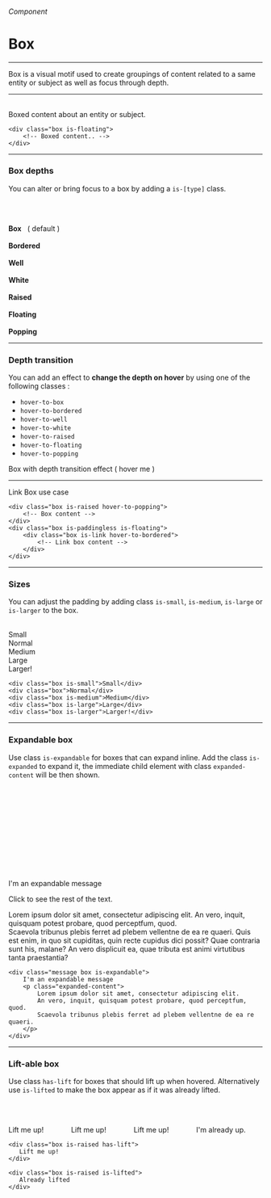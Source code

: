 <h6 class="is-uppercase is-dimmed has-text-weight-medium is-size-6 is-size-7-mobile">Component</h6>
<h1 class="title is-family-secondary is-size-2-mobile">Box</h1>
<hr class="is-visible is-size-3">
<p class="is-size-4 has-text-dark">
    <span class="has-text-weight-semibold">Box</span> is a visual motif used to create groupings of content related to a same entity or subject as well as focus through depth.
</p>
<hr class="is-visible is-size-3"><br>

<div class="box is-well is-radiusless-b is-marginless is-large">
    <div class="box is-floating is-large">Boxed content about an entity or subject.</div>
</div>

    <div class="box is-floating">
        <!-- Boxed content.. -->
    </div>
<hr class="is-size-1 is-visible">

<h3 class="title is-family-primary has-text-weight-bold">Box depths</h3>

You can alter or bring focus to a box by adding a `is-[type]` class.

<br><br>

<div class="box is-well is-large">

<div class="box">
    <div class="subtitle has-text-grey-dark is-6"><strong>Box</strong> &nbsp; ( default )</div>
</div>
<br>
<div class="box is-bordered hover-to-bordered has-text-grey is-medium">
    <div class="subtitle has-text-grey-dark is-6"><strong>Bordered</strong></div>
</div>
<br>
<div class="box is-well has-text-grey is-medium">
    <div class="subtitle has-text-grey-dark is-6"><strong>Well</strong></div>
</div>
<br>
<div class="box is-white is-medium">
    <div class="subtitle has-text-grey-dark is-6"><strong>White</strong></div>
</div>
<br>
<div class="box is-raised is-medium">
    <div class="subtitle has-text-grey-dark is-6"><strong>Raised</strong></div>
</div>
<br>
<div class="box is-floating is-medium">
    <div class="subtitle has-text-grey-dark is-6"><strong>Floating</strong></div>
</div>
<br>
<div class="box is-popping is-medium">
    <div class="subtitle has-text-grey-dark is-6"><strong>Popping</strong></div>
</div>
</div>

<hr class="is-size-1 is-visible">

<h3 class="title is-family-primary has-text-weight-bold">Depth transition</h3>

You can add an effect to <strong>change the depth on hover</strong> by using one of the following classes :

<ul class="list">
    <li><code>hover-to-box</code></li>
    <li><code>hover-to-bordered</code></li>
    <li><code>hover-to-well</code></li>
    <li><code>hover-to-white</code></li>
    <li><code>hover-to-raised</code></li>
    <li><code>hover-to-floating</code></li>
    <li><code>hover-to-popping</code></li>
</ul>

<div class="box is-large is-well is-radiusless-b is-marginless">
    <div class="box is-raised hover-to-floating">Box with depth transition effect ( hover me )</div>
    <hr>
    <div class="box is-paddingless is-floating">
        <div class="box is-link hover-to-bordered">Link Box use case</div>
    </div>
</div>

    <div class="box is-raised hover-to-popping">
        <!-- Box content -->
    </div>
    <div class="box is-paddingless is-floating">
        <div class="box is-link hover-to-bordered">
            <!-- Link box content -->
        </div>
    </div>
<hr class="is-size-1 is-visible">

<h3 class="title is-family-primary has-text-weight-bold">Sizes</h3>

You can adjust the padding by adding class `is-small`, `is-medium`, `is-large` or `is-larger` to the box.

<br>

<div class="box is-well is-radiusless-b is-marginless">
    <div class="level">
        <div class="level-item"><div class="box is-raised is-small is-size-6">Small</div></div>
        <div class="level-item"><div class="box is-raised ">Normal</div></div>
        <div class="level-item"><div class="box is-raised is-medium">Medium</div></div>
        <div class="level-item"><div class="box is-raised is-large">Large</div></div>
        <div class="level-item"><div class="box is-raised is-larger">Larger!</div></div>
    </div>
</div>

    <div class="box is-small">Small</div>
    <div class="box">Normal</div>
    <div class="box is-medium">Medium</div>
    <div class="box is-large">Large</div>
    <div class="box is-larger">Larger!</div>
<hr class="is-size-1 is-visible">

<h3 class="title is-family-primary has-text-weight-bold">Expandable box</h3>

Use class `is-expandable` for boxes that can expand inline. Add the class `is-expanded` to expand it, the immediate child element with class `expanded-content` will be then shown.

<br><br>

<div class="box is-well is-radiusless-b is-marginless ">
    <div class="box">
        <div id="ebox" class="message box px-4 py-3 is-expandable is-unselectable is-relative has-text-right" onclick="toggleExpand('ebox')">
            <span class="has-text-weight-medium is-pulled-left">I'm an expandable message</span>
            <svg class="icon is-size-bigger py-1 is-clickable"><use xlink:href="media/bds-icons.min.svg#expand-g"></use></svg>
            <p class="has-text-left mt-2">Click to see the rest of the text.</p>
            <p class="expanded-content has-text-left mt-2">
                Lorem ipsum dolor sit amet, consectetur adipiscing elit. An vero, inquit, quisquam potest probare, quod perceptfum, quod.
                <br>              
                Scaevola tribunus plebis ferret ad plebem vellentne de ea re quaeri. Quis est enim, in quo sit cupiditas, quin recte cupidus dici possit? Quae contraria sunt his, malane? An vero displicuit ea, quae tributa est animi virtutibus tanta praestantia?
            </p>
        </div>
    </div>
</div>

    <div class="message box is-expandable">
        I'm an expandable message
        <p class="expanded-content">
            Lorem ipsum dolor sit amet, consectetur adipiscing elit.
            An vero, inquit, quisquam potest probare, quod perceptfum, quod.
            Scaevola tribunus plebis ferret ad plebem vellentne de ea re quaeri.
        </p>
    </div>

<hr class="is-size-1 is-visible">
    
<h3 class="title is-family-primary has-text-weight-bold">Lift-able box</h3>

Use class `has-lift` for boxes that should lift up when hovered. Alternatively use `is-lifted` to make the box appear as if it was already lifted.

<br><br>

<div class="box is-well is-radiusless-b is-marginless is-larger">
    <div class="columns is-variable is-2 is-italic">
        <div class="column"><div class="box has-lift is-raised pt-6">Lift me up!</div></div>
        <div class="column"><div class="box has-lift is-raised pt-6 has-background-primary-lightest">Lift me up!</div></div>
        <div class="column"><div class="box has-lift is-raised pt-6 has-background-warning-light hover-to-floating">Lift me up!</div></div>
        <div class="column"><div class="box is-lifted is-raised is-bordered pt-6 has-background-success-light is-floating">I'm already up.</div></div>
    </div>
</div>

    <div class="box is-raised has-lift">
       Lift me up!
    </div>
    
    <div class="box is-raised is-lifted">
       Already lifted
    </div>

